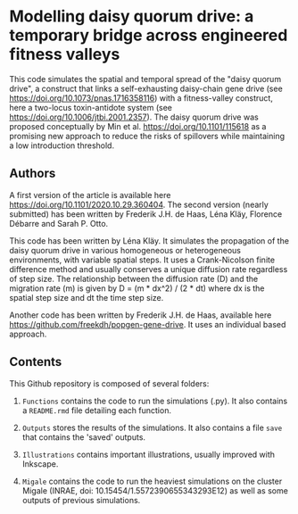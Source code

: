 # Modelling daisy quorum drive: a temporary bridge across engineered fitness valleys 

This code simulates the spatial and temporal spread of the "daisy quorum drive", a construct that links a self-exhausting daisy-chain gene drive (see <https://doi.org/10.1073/pnas.1716358116>) with a fitness-valley construct, here a two-locus toxin-antidote system (see <https://doi.org/10.1006/jtbi.2001.2357>). The daisy quorum drive was proposed conceptually by Min et al. <https://doi.org/10.1101/115618> as a promising new approach to reduce the risks of spillovers while maintaining a low introduction threshold.

## Authors

A first version of the article is available here <https://doi.org/10.1101/2020.10.29.360404>. The second version (nearly submitted) has been written by Frederik J.H. de Haas, Léna Kläy, Florence Débarre and Sarah P. Otto. 

This code has been written by Léna Kläy. It simulates the propagation of the daisy quorum drive in various homogeneous or heterogeneous environments, with variable spatial steps. It uses a Crank-Nicolson finite difference method and usually conserves a unique diffusion rate regardless of step size. The  relationship between the diffusion rate (D) and the migration rate (m) is given by D = (m * dx^2) / (2 * dt) where dx is the spatial step size and dt the time step size.

Another code has been written by Frederik J.H. de Haas, available here <https://github.com/freekdh/popgen-gene-drive>. It uses an individual based approach.  

## Contents

This Github repository is composed of several folders:

1) `Functions` contains the code to run the simulations (.py). It also contains a `README.rmd` file detailing each function.

2) `Outputs` stores the results of the simulations. It also contains a file `save` that contains the 'saved' outputs.

3) `Illustrations` contains important illustrations, usually improved with Inkscape.

4) `Migale` contains the code to run the heaviest simulations on the cluster Migale (INRAE, doi: 10.15454/1.5572390655343293E12) as well as some outputs of previous simulations.

